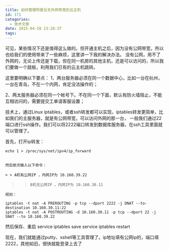 ```yaml
---
title: 如何管理阿里云无外网带宽的云主机
id: 171
categories:
  - 技术文章
date: 2015-04-28 23:28:37
tags:
---
```


可见，某些情况下还是值得这么做的。但开通主机之后，因为没有公网带宽，所以也给我们的使用带来了一些麻烦，这里讲一下我的解决办法。 没有公网，用不了外网的，无论上传还是下载，但在同一机房的其他主机，还是可以访问的，所以我们要做一个跳板，利用我们已有的云主机跳转。

这里要明确以下要点： 1、两台服务器必须在同一个数据中心，比如一台在杭州，一台在青岛，不在一个内网，肯定没法操作的；

2、两太服务器必须在同一个帐号下。不在同一个下面，默认有防火墙阻止，不能互相访问的，需要提交工单请客服设置；

技术上，通过Linux iptables，或者ssh转发都可以实现，iptables转发更简单，比如我们的主服务器，就是有公网带宽，可以访问外网的那一台， 一般我们通过22端口进行ssh操作。我们可以将2222端口转发到数据库服务器，在ssh工具里面就可以管理了。

首先，打开ip转发：

    echo 1 > /proc/sys/net/ipv4/ip_forward
    

    然后依次输入以下命令：

    > > A机有公网IP ，内网IP为 10.160.39.22
> > 
> >     B机无公网IP ，内网IP为 10.160.30.11

    规则：

    iptables -t nat -A PREROUTING -p tcp --dport 2222 -j DNAT --to-destination 10.160.30.11:22
    iptables -t nat -A POSTROUTING -d 10.160.30.11 -p tcp --dport 22 -j SNAT --to 10.160.39.22

然后保存、重启 service iptables save service iptables restart

现在，我们就能通过putty、xshell等工具管理了。ip地址填有公网ip的，端口填2222，其他如旧，很快就能登录上去了
